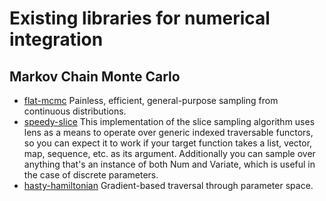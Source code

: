 # Existing libraries for numerical integration #

## Markov Chain Monte Carlo ##
* [flat-mcmc](https://hackage.haskell.org/package/flat-mcmc) Painless, efficient, general-purpose sampling from continuous distributions.
* [speedy-slice](https://hackage.haskell.org/package/speedy-slice) This implementation of the slice sampling algorithm uses lens as a means to operate over generic indexed traversable functors, so you can expect it to work if your target function takes a list, vector, map, sequence, etc. as its argument.
Additionally you can sample over anything that's an instance of both Num and Variate, which is useful in the case of discrete parameters.
* [hasty-hamiltonian](http://hackage.haskell.org/package/hasty-hamiltonian) Gradient-based traversal through parameter space.